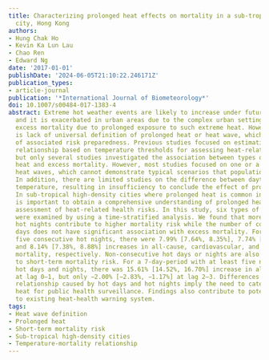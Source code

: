 ```yaml
---
title: Characterizing prolonged heat effects on mortality in a sub-tropical high-density
  city, Hong Kong
authors:
- Hung Chak Ho
- Kevin Ka Lun Lau
- Chao Ren
- Edward Ng
date: '2017-01-01'
publishDate: '2024-06-05T21:10:22.246171Z'
publication_types:
- article-journal
publication: '*International Journal of Biometeorology*'
doi: 10.1007/s00484-017-1383-4
abstract: Extreme hot weather events are likely to increase under future climate change,
  and it is exacerbated in urban areas due to the complex urban settings. It causes
  excess mortality due to prolonged exposure to such extreme heat. However, there
  is lack of universal definition of prolonged heat or heat wave, which leads to inadequacies
  of associated risk preparedness. Previous studies focused on estimating temperature-mortality
  relationship based on temperature thresholds for assessing heat-related health risks
  but only several studies investigated the association between types of prolonged
  heat and excess mortality. However, most studies focused on one or a few isolated
  heat waves, which cannot demonstrate typical scenarios that population has experienced.
  In addition, there are limited studies on the difference between daytime and nighttime
  temperature, resulting in insufficiency to conclude the effect of prolonged heat.
  In sub-tropical high-density cities where prolonged heat is common in summer, it
  is important to obtain a comprehensive understanding of prolonged heat for a complete
  assessment of heat-related health risks. In this study, six types of prolonged heat
  were examined by using a time-stratified analysis. We found that more consecutive
  hot nights contribute to higher mortality risk while the number of consecutive hot
  days does not have significant association with excess mortality. For a day after
  five consecutive hot nights, there were 7.99% [7.64%, 8.35%], 7.74% [6.93%, 8.55%],
  and 8.14% [7.38%, 8.88%] increases in all-cause, cardiovascular, and respiratory
  mortality, respectively. Non-consecutive hot days or nights are also found to contribute
  to short-term mortality risk. For a 7-day-period with at least five non-consecutive
  hot days and nights, there was 15.61% [14.52%, 16.70%] increase in all-cause mortality
  at lag 0–1, but only −2.00% [−2.83%, −1.17%] at lag 2–3. Differences in the temperature-mortality
  relationship caused by hot days and hot nights imply the need to categorize prolonged
  heat for public health surveillance. Findings also contribute to potential improvement
  to existing heat-health warning system.
tags:
- Heat wave definition
- Prolonged heat
- Short-term mortality risk
- Sub-tropical high-density cities
- Temperature-mortality relationship
---
```

